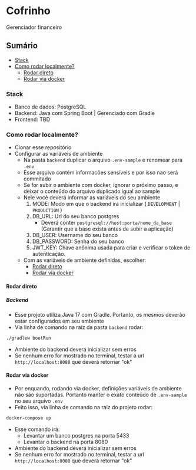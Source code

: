 # Cofrinho


Gerenciador financeiro


## Sumário
- [Stack](#stack)
- [Como rodar localmente?](#como-rodar-localmente)
	- [Rodar direto](#rodar-direto)
	- [Rodar via docker](#rodar-via-docker)


### Stack
- Banco de dados: PostgreSQL
- Backend: Java com Spring Boot | Gerenciado com Gradle
- Frontend: TBD


### Como rodar localmente?
- Clonar esse repositório
- Configurar as variáveis de ambiente
	- Na pasta `backend` duplicar o arquivo `.env-sample` e renomear para `.env`
	- Esse arquivo contém informacões sensíveis e por isso nao será commitado
	- Se for subir o ambiente com docker, ignorar o próximo passo, e deixar o conteúdo do arquivo duplicado igual ao sample
	- Nele você deverá informar as variáveis do seu ambiente
		1. MODE: Modo em que o backend ira inicializar ( `DEVELOPMENT` | `PRODUCTION` )
		1. DB_URL: Url do seu banco postgres
			- Deverá conter `postgresql://host:porta/nome_da_base` (Garantir que a base exista antes de subir a aplicação)
		2. DB_USER: Username do seu banco
		3. DB_PASSWORD: Senha do seu banco
		4. JWT_KEY: Chave anônima usada para criar e verificar o token de autenticação.
	- Com as variáveis de ambiente definidas, escolher:
		- [Rodar direto](#rodar-direto)
		- [Rodar via docker](#rodar-via-docker)


#### Rodar direto

##### Backend
- Esse projeto utiliza Java 17 com Gradle. Portanto, os mesmos deverão estar configurados em seu ambiente
- Via linha de comando na raíz da pasta `backend` rodar:
```bash
./gradlew bootRun
```
- Ambiente do backend deverá inicializar sem erros
- Se nenhum erro for mostrado no terminal, testar a url `http://localhost:8080` que deverá retornar "ok"

#### Rodar via docker
- Por enquando, rodando via docker, definições variáveis de ambiente não são suportadas. Portanto manter o exato conteúdo de `.env-sample` no seu arquivo `.env`
- Feito isso, via linha de comando na raíz do projeto rodar:
```bash
docker-compose up
```
- Esse comando irá:
	- Levantar um banco postgres na porta 5433
	- Levantar o backend na porta 8080
- Ambiente do backend deverá inicializar sem erros
- Se nenhum erro for mostrado no terminal, testar a url `http://localhost:8080` que deverá retornar "ok"
